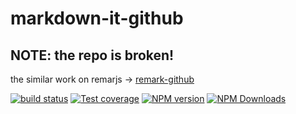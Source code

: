 # markdown-it-github

## NOTE: the repo is broken!

the similar work on remarjs -> [remark-github](https://github.com/remarkjs/remark-github)

[![build status](https://img.shields.io/travis/imcuttle/markdown-it-github/master.svg?style=flat-square)](https://travis-ci.org/imcuttle/markdown-it-github)
[![Test coverage](https://img.shields.io/codecov/c/github/imcuttle/markdown-it-github.svg?style=flat-square)](https://codecov.io/github/imcuttle/markdown-it-github?branch=master)
[![NPM version](https://img.shields.io/npm/v/markdown-it-github.svg?style=flat-square)](https://www.npmjs.com/package/markdown-it-github)
[![NPM Downloads](https://img.shields.io/npm/dm/markdown-it-github.svg?style=flat-square&maxAge=43200)](https://www.npmjs.com/package/markdown-it-github)
